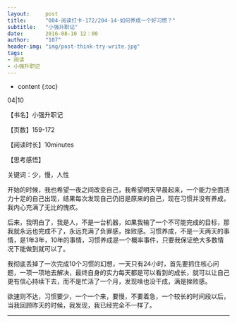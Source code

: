 ```yaml
---
layout:     post
title:      "004-阅读打卡-172/204-14-如何养成一个好习惯？"
subtitle:   "小强升职记"
date:       2016-08-10 12：00 
author:     "107"
header-img: "img/post-think-try-write.jpg"
tags:
- 阅读 
- 小强升职记
---
```


* content
{:toc}

04|10

【书名】小强升职记

【页数】159-172

【阅读时长】10minutes

【思考感悟】

关键词：少，慢，人性




开始的时候，我也希望一夜之间改变自己，我希望明天早晨起来，一个能力全面活力十足的自己出现，结果每次发现自己仍旧是原来的自己，现在习惯并没有养成，我内心充满了无比的愧疚。

后来，我明白了，我是人，不是一台机器，如果我输了一个不可能完成的目标，那我就永远也完成不了，永远充满了负罪感，挫败感。习惯养成，不是一天两天的事情，是1年3年，10年的事情，习惯养成是一个概率事件，只要我保证绝大多数情况下能做到就可以了。

我彻底丢掉了一次完成10个习惯的幻想，一天只有24小时，首先要抓住核心问题，一项一项地去解决，最终自身的实力每天都是可以看到的成长，就可以让自己更有信心持续下去，而不是忙活了一个月，发现啥也没干成，满是挫败感。

欲速则不达，习惯要少，一个一个来，要慢，不要着急，一个较长的时间段以后，当我回顾昨天的时候，我发现，我已经完全不一样了。



---
